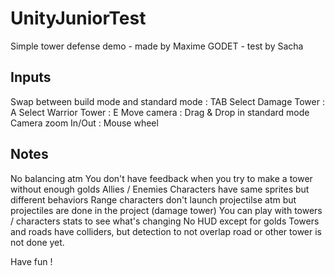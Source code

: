 # UnityJuniorTest
Simple tower defense demo - made by Maxime GODET - test by Sacha 

## Inputs
Swap between build mode and standard mode : TAB
Select Damage Tower : A
Select Warrior Tower : E
Move camera : Drag & Drop in standard mode
Camera zoom In/Out : Mouse wheel

## Notes
No balancing atm
You don't have feedback when you try to make a tower without enough golds
Allies / Enemies Characters have same sprites but different behaviors
Range characters don't launch projectilse atm but projectiles are done in the project (damage tower)
You can play with towers / characters stats to see what's changing
No HUD except for golds
Towers and roads have colliders, but detection to not overlap road or other tower is not done yet.

Have fun !

